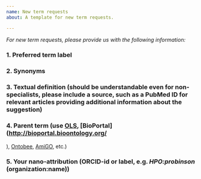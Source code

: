 ```yaml
---
name: New term requests
about: A template for new term requests.

---
```


_For new term requests, please provide us with the following information:_
### 1. Preferred term label


### 2. Synonyms


### 3. Textual definition (should be understandable even for non-specialists, please include a source, such as a PubMed ID for relevant articles providing additional information about the suggestion)


### 4. Parent term (use [OLS](http://www.ebi.ac.uk/ols), [BioPortal](http://bioportal.bioontology.org/
), [Ontobee](http://www.ontobee.org/), [AmiGO](http://amigo.geneontology.org/amigo), etc.)


### 5. Your nano-attribution (ORCID-id or label, e.g. _HPO:probinson_ (organization:name))
